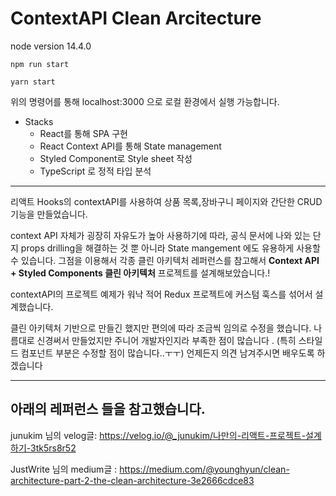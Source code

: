 # ContextAPI Clean Arcitecture

node version 14.4.0

```
npm run start
```

```
yarn start
```

위의 명령어를 통해 localhost:3000 으로 로컬 환경에서 실행 가능합니다.

- Stacks
  - React를 통해 SPA 구현
  - React Context API를 통해 State management
  - Styled Component로 Style sheet 작성
  - TypeScript 로 정적 타입 분석

 <hr/>
 
리액트 Hooks의 contextAPI를 사용하여 상품 목록,장바구니 페이지와 간단한 CRUD 기능을 만들었습니다.

context API 자체가 굉장히 자유도가 높아 사용하기에 따라, 공식 문서에 나와 있는 단지 props drilling을 해결하는 
것 뿐 아니라 State mangement 에도 유용하게 사용할 수 있습니다.
그점을 이용해서 각종 클린 아키텍처 레퍼런스를 참고해서
 **Context API + Styled Components 클린 아키텍처** 프로젝트를 설계해보았습니다.!

contextAPI의 프로젝트 예제가 워낙 적어 Redux 프로젝트에 커스텀 훅스를 섞어서 설계했습니다. 

클린 아키텍처 기반으로 만들긴 했지만 편의에 따라 조금씩 임의로 수정을 했습니다. 
나름대로 신경써서 만들었지만 주니어 개발자인지라 부족한 점이 많습니다 .
(특히 스타일드 컴포넌트 부분은 수정할 점이 많습니다..ㅜㅜ)
언제든지 의견 남겨주시면 배우도록 하겠습니다

 <hr/>

## 아래의 레퍼런스 들을 참고했습니다.
junukim 님의 velog글:  https://velog.io/@_junukim/나만의-리액트-프로젝트-설계하기-3tk5rs8r52 

JustWrite 님의 medium글 : https://medium.com/@younghyun/clean-architecture-part-2-the-clean-architecture-3e2666cdce83

